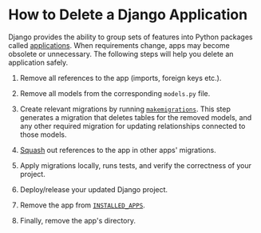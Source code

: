 # How to Delete a Django Application

Django provides the ability to group sets of features into Python packages called [applications](../../ref/applications/). When requirements change, apps may become obsolete or unnecessary. The following steps will help you delete an application safely.

1. Remove all references to the app (imports, foreign keys etc.).

2. Remove all models from the corresponding `models.py` file.

3. Create relevant migrations by running [`makemigrations`](../../ref/django-admin/#django-admin-makemigrations). This step generates a migration that deletes tables for the removed models, and any other required migration for updating relationships connected to those models.

4. [Squash](../../topics/migrations/#migration-squashing) out references to the app in other apps' migrations.

5. Apply migrations locally, runs tests, and verify the correctness of your project.

6. Deploy/release your updated Django project.

7. Remove the app from [`INSTALLED_APPS`](../../ref/settings/#std-setting-INSTALLED_APPS).

8. Finally, remove the app's directory.